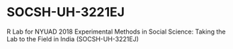 # SOCSH-UH-3221EJ
R Lab for NYUAD 2018 Experimental Methods in Social Science: Taking the Lab to the Field in India (SOCSH-UH-3221EJ) 
